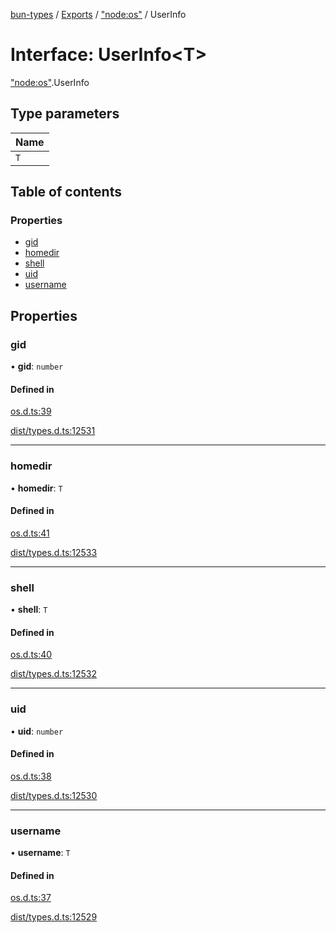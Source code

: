 [bun-types](../README.md) / [Exports](../modules.md) / ["node:os"](../modules/node_os_.md) / UserInfo

# Interface: UserInfo<T\>

["node:os"](../modules/node_os_.md).UserInfo

## Type parameters

| Name |
| :------ |
| `T` |

## Table of contents

### Properties

- [gid](node_os_.UserInfo.md#gid)
- [homedir](node_os_.UserInfo.md#homedir)
- [shell](node_os_.UserInfo.md#shell)
- [uid](node_os_.UserInfo.md#uid)
- [username](node_os_.UserInfo.md#username)

## Properties

### gid

• **gid**: `number`

#### Defined in

[os.d.ts:39](https://github.com/valgaze/bun-types/blob/5e53f27/os.d.ts#L39)

[dist/types.d.ts:12531](https://github.com/valgaze/bun-types/blob/5e53f27/dist/types.d.ts#L12531)

___

### homedir

• **homedir**: `T`

#### Defined in

[os.d.ts:41](https://github.com/valgaze/bun-types/blob/5e53f27/os.d.ts#L41)

[dist/types.d.ts:12533](https://github.com/valgaze/bun-types/blob/5e53f27/dist/types.d.ts#L12533)

___

### shell

• **shell**: `T`

#### Defined in

[os.d.ts:40](https://github.com/valgaze/bun-types/blob/5e53f27/os.d.ts#L40)

[dist/types.d.ts:12532](https://github.com/valgaze/bun-types/blob/5e53f27/dist/types.d.ts#L12532)

___

### uid

• **uid**: `number`

#### Defined in

[os.d.ts:38](https://github.com/valgaze/bun-types/blob/5e53f27/os.d.ts#L38)

[dist/types.d.ts:12530](https://github.com/valgaze/bun-types/blob/5e53f27/dist/types.d.ts#L12530)

___

### username

• **username**: `T`

#### Defined in

[os.d.ts:37](https://github.com/valgaze/bun-types/blob/5e53f27/os.d.ts#L37)

[dist/types.d.ts:12529](https://github.com/valgaze/bun-types/blob/5e53f27/dist/types.d.ts#L12529)
